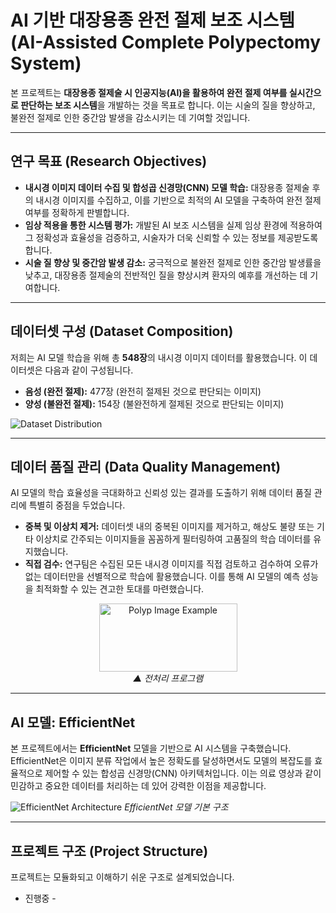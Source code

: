 # AI 기반 대장용종 완전 절제 보조 시스템 (AI-Assisted Complete Polypectomy System) 

본 프로젝트는 **대장용종 절제술 시 인공지능(AI)을 활용하여 완전 절제 여부를 실시간으로 판단하는 보조 시스템**을 개발하는 것을 목표로 합니다. 이는 시술의 질을 향상하고, 불완전 절제로 인한 중간암 발생을 감소시키는 데 기여할 것입니다.

---

## 연구 목표 (Research Objectives)

* **내시경 이미지 데이터 수집 및 합성곱 신경망(CNN) 모델 학습:** 대장용종 절제술 후의 내시경 이미지를 수집하고, 이를 기반으로 최적의 AI 모델을 구축하여 완전 절제 여부를 정확하게 판별합니다.
* **임상 적용을 통한 시스템 평가:** 개발된 AI 보조 시스템을 실제 임상 환경에 적용하여 그 정확성과 효율성을 검증하고, 시술자가 더욱 신뢰할 수 있는 정보를 제공받도록 합니다.
* **시술 질 향상 및 중간암 발생 감소:** 궁극적으로 불완전 절제로 인한 중간암 발생률을 낮추고, 대장용종 절제술의 전반적인 질을 향상시켜 환자의 예후를 개선하는 데 기여합니다.

---

## 데이터셋 구성 (Dataset Composition)

저희는 AI 모델 학습을 위해 총 **548장**의 내시경 이미지 데이터를 활용했습니다. 이 데이터셋은 다음과 같이 구성됩니다.

* **음성 (완전 절제):** 477장 (완전히 절제된 것으로 판단되는 이미지)
* **양성 (불완전 절제):** 154장 (불완전하게 절제된 것으로 판단되는 이미지)

![Dataset Distribution](https://github.com/user-attachments/assets/17cd2db9-dd0a-413b-9d1f-d05c8d92bd46)

---

## 데이터 품질 관리 (Data Quality Management)

AI 모델의 학습 효율성을 극대화하고 신뢰성 있는 결과를 도출하기 위해 데이터 품질 관리에 특별히 중점을 두었습니다.

* **중복 및 이상치 제거:** 데이터셋 내의 중복된 이미지를 제거하고, 해상도 불량 또는 기타 이상치로 간주되는 이미지들을 꼼꼼하게 필터링하여 고품질의 학습 데이터를 유지했습니다.
* **직접 검수:** 연구팀은 수집된 모든 내시경 이미지를 직접 검토하고 검수하여 오류가 없는 데이터만을 선별적으로 학습에 활용했습니다. 이를 통해 AI 모델의 예측 성능을 최적화할 수 있는 견고한 토대를 마련했습니다.

<div align="center">
    <img src="https://github.com/user-attachments/assets/c36a2831-30dc-423e-866e-e6d0abe4fc79" alt="Polyp Image Example" width="221" height="109">
    <br>
    <em>▲ 전처리 프로그램 </em>
</div>

---

## AI 모델: EfficientNet

본 프로젝트에서는 **EfficientNet** 모델을 기반으로 AI 시스템을 구축했습니다. EfficientNet은 이미지 분류 작업에서 높은 정확도를 달성하면서도 모델의 복잡도를 효율적으로 제어할 수 있는 합성곱 신경망(CNN) 아키텍처입니다. 이는 의료 영상과 같이 민감하고 중요한 데이터를 처리하는 데 있어 강력한 이점을 제공합니다.

![EfficientNet Architecture](https://github.com/user-attachments/assets/08e15a7f-80a5-4616-a221-1eff2de5c746)
*EfficientNet 모델 기본 구조*

---

##  프로젝트 구조 (Project Structure)

프로젝트는 모듈화되고 이해하기 쉬운 구조로 설계되었습니다.

- 진행중 -
